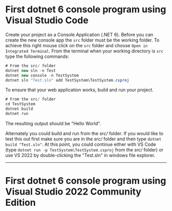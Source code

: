 # First dotnet 6 console program using Visual Studio Code

Create your project as a Console Application (.NET 6). 
Before you can create the new console app the `src` folder must be the working folder.
To achieve this right mouse click on the `src` folder and choose `Open in Integrated Terminal`.
From the terminal when your working directory is `src` type the following commands:

```csharp
# From the src/ folder
dotnet new sln -n Test
dotnet new console -n TestSystem
dotnet sln "Test.sln" add TestSystem\TestSystem.csproj
```

To ensure that your web application works, build and run your project.

```csharp
# From the src/ folder
cd TestSystem
dotnet build
dotnet run
```

The resulting output should be "Hello World".

Alternately you could build and run from the *src/* folder. If you would like to test this out first make sure you are in the *src/* folder and then type `dotnet build "Test.sln"`. At this point, you could continue either with VS Code (type `dotnet run -p TestSystem\TestSystem.csproj` from the *src/* folder) or use VS 2022 by double-clicking the "Test.sln" in windows file explorer.

---

# First dotnet 6 console program using Visual Studio 2022 Community Edition

